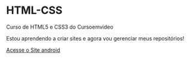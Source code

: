 # HTML-CSS
 Curso de HTML5 e CSS3 do Cursoemvideo

 Estou aprendendo a criar sites e agora vou gerenciar meus repositórios!

<a href="https://github.com/ecomphenrick/HTML-CSS/Exercícios/EX001/index.html">Acesse o Site android</a>